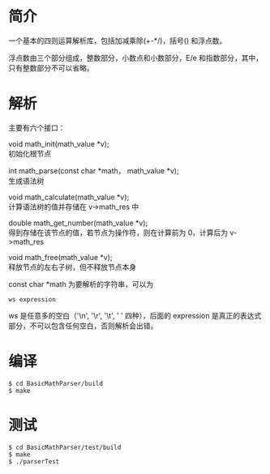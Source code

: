 简介
===
一个基本的四则运算解析库，包括加减乘除(+-*/)，括号() 和浮点数。

浮点数由三个部分组成，整数部分，小数点和小数部分，E/e 和指数部分，其中，只有整数部分不可以省略。

解析
===

主要有六个接口：

void math_init(math_value *v);  
初始化根节点

int math_parse(const char *math， math_value *v);  
生成语法树

void math_calculate(math_value *v);  
计算语法树的值并存储在 v->math_res 中

double math_get_number(math_value *v);  
得到存储在该节点的值，若节点为操作符，则在计算前为 0，计算后为 v->math_res

void math_free(math_value *v);  
释放节点的左右子树，但不释放节点本身

const char *math 为要解析的字符串，可以为
```
ws expression
```
ws 是任意多的空白（'\n', '\r', '\t', ' ' 四种），后面的 expression 是真正的表达式部分，不可以包含任何空白，否则解析会出错。

编译
===

```
$ cd BasicMathParser/build
$ make
```

测试
===

```
$ cd BasicMathParser/test/build
$ make
$ ./parserTest
```
